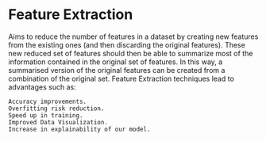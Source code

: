 # Feature Extraction

Aims to reduce the number of features in a dataset by creating new features from the existing ones (and then discarding the original features). These new reduced set of features should then be able to summarize most of the information contained in the original set of features. 
In this way, a summarised version of the original features can be created from a combination of the original set.
Feature Extraction techniques lead to advantages such as:

    Accuracy improvements.
    Overfitting risk reduction.
    Speed up in training.
    Improved Data Visualization.
    Increase in explainability of our model.
